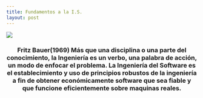 ```yaml
---
title: Fundamentos a la I.S.
layout: post
---
```

<div class="row">
      <div class="item">
        <a href="#" class="image fit"><img src="{{ 'assets/images/Fritz Bauer.jpg' | relative_url }}"  /></a>
   <header>
    <h3>Fritz Bauer(1969)
Más que una disciplina o una parte del conocimiento, la Ingeniería es un verbo, una palabra de acción, un modo de enfocar el problema.
La Ingeniería del Software es el establecimiento y uso de principios robustos de la ingeniería a fin de obtener económicamente software que sea fiable y que funcione eficientemente sobre maquinas reales.</h3>
   </header>
 </div>
